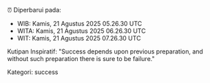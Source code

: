 ⏰ Diperbarui pada:
- WIB: Kamis, 21 Agustus 2025 05.26.30 UTC
- WITA: Kamis, 21 Agustus 2025 06.26.30 UTC
- WIT: Kamis, 21 Agustus 2025 07.26.30 UTC

Kutipan Inspiratif:
"Success depends upon previous preparation, and without such preparation there is sure to be failure."


Kategori: success

